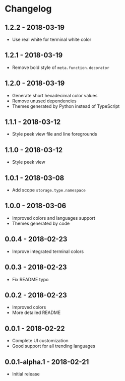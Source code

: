 # Changelog

## 1.2.2 - 2018-03-19

- Use real white for terminal white color

## 1.2.1 - 2018-03-19

- Remove bold style of `meta.function.decorator`

## 1.2.0 - 2018-03-19

- Generate short hexadecimal color values
- Remove unused dependencies
- Themes generated by Python instead of TypeScript

## 1.1.1 - 2018-03-12

- Style peek view file and line foregrounds

## 1.1.0 - 2018-03-12

- Style peek view

## 1.0.1 - 2018-03-08

- Add scope `storage.type.namespace`

## 1.0.0 - 2018-03-06

- Improved colors and languages support
- Themes generated by code

## 0.0.4 - 2018-02-23

- Improve integrated terminal colors

## 0.0.3 - 2018-02-23

- Fix README typo

## 0.0.2 - 2018-02-23

- Improved colors
- More detailed README

## 0.0.1 - 2018-02-22

- Complete UI customization
- Good support for all trending languages

## 0.0.1-alpha.1 - 2018-02-21

- Initial release
